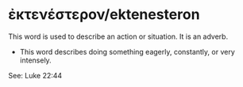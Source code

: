 # ἐκτενέστερον/ektenesteron
This word is used to describe an action or situation. It is an adverb.

* This word describes doing something eagerly, constantly, or very intensely.  

See: Luke 22:44
